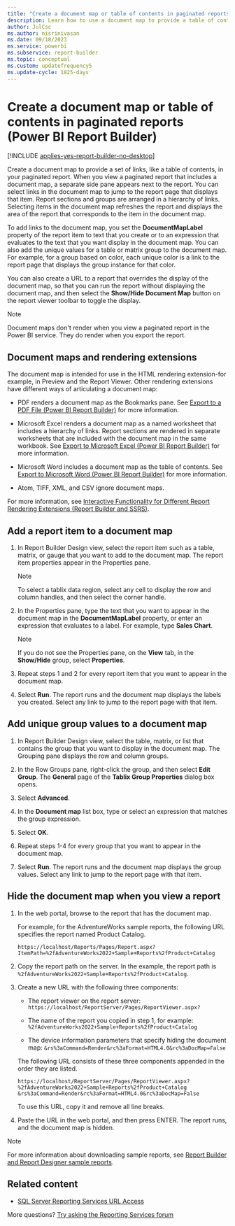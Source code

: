 ```yaml
---
title: "Create a document map or table of contents in paginated reports"
description: Learn how to use a document map to provide a table of contents or a set of navigational links to report items in a rendered paginated report in Power BI Report Builder.
author: JulCsc
ms.author: nisrinivasan
ms.date: 09/18/2023
ms.service: powerbi
ms.subservice: report-builder
ms.topic: conceptual
ms.custom: updatefrequency5
ms.update-cycle: 1825-days
---
```


# Create a document map or table of contents in paginated reports (Power BI Report Builder)

[!INCLUDE [applies-yes-report-builder-no-desktop](../includes/applies-yes-report-builder-no-desktop.md)] 

Create a document map to provide a set of links, like a table of contents, in your paginated report. When you view a paginated report that includes a document map, a separate side pane appears next to the report. You can select links in the document map to jump to the report page that displays that item. Report sections and groups are arranged in a hierarchy of links. Selecting items in the document map refreshes the report and displays the area of the report that corresponds to the item in the document map.  
  
 To add links to the document map, you set the **DocumentMapLabel** property of the report item to text that you create or to an expression that evaluates to the text that you want display in the document map. You can also add the unique values for a table or matrix group to the document map. For example, for a group based on color, each unique color is a link to the report page that displays the group instance for that color.  
  
 You can also create a URL to a report that overrides the display of the document map, so that you can run the report without displaying the document map, and then select the **Show/Hide Document Map** button on the report viewer toolbar to toggle the display.  

> [!NOTE]  
> Document maps don't render when you view a paginated report in the Power BI service. They do render when you export the report.
  
##  <a name="DocMapRenderExtensions"></a> Document maps and rendering extensions

 The document map is intended for use in the HTML rendering extension-for example, in Preview and the Report Viewer. Other rendering extensions have different ways of articulating a document map:  
  
- PDF renders a document map as the Bookmarks pane. See [Export to a PDF File (Power BI Report Builder)](report-builder/export-pdf-file-report-builder.md) for more information.
  
- Microsoft Excel renders a document map as a named worksheet that includes a hierarchy of links. Report sections are rendered in separate worksheets that are included with the document map in the same workbook. See [Export to Microsoft Excel (Power BI Report Builder)](report-builder/export-microsoft-excel-report-builder.md) for more information.
  
- Microsoft Word includes a document map as the table of contents. See [Export to Microsoft Word (Power BI Report Builder)](report-builder/export-microsoft-word-report-builder.md) for more information.
  
- Atom, TIFF, XML, and CSV ignore document maps.  
  
 For more information, see [Interactive Functionality for Different Report Rendering Extensions (Report Builder and SSRS)](/sql/reporting-services/report-builder/interactive-functionality-different-report-rendering-extensions).  
  
##  <a name="AddRptItemToMap"></a> Add a report item to a document map  
  
1. In Report Builder Design view, select the report item such as a table, matrix, or gauge that you want to add to the document map. The report item properties appear in the Properties pane.  
  
    > [!NOTE]  
    >  To select a tablix data region, select any cell to display the row and column handles, and then select the corner handle.  
  
1. In the Properties pane, type the text that you want to appear in the document map in the **DocumentMapLabel** property, or enter an expression that evaluates to a label. For example, type **Sales Chart**.  
  
    > [!NOTE]  
    >  If you do not see the Properties pane, on the **View** tab, in the **Show/Hide** group, select **Properties**.  
  
1. Repeat steps 1 and 2 for every report item that you want to appear in the document map.  
  
1. Select **Run**. The report runs and the document map displays the labels you created. Select any link to jump to the report page with that item.  

  
##  <a name="AddUniqueValuesToMap"></a> Add unique group values to a document map  
  
1. In Report Builder Design view, select the table, matrix, or list that contains the group that you want to display in the document map. The Grouping pane displays the row and column groups.  
  
1. In the Row Groups pane, right-click the group, and then select **Edit Group**. The **General** page of the **Tablix Group Properties** dialog box opens.  
  
1. Select **Advanced**.  
  
1. In the **Document map** list box, type or select an expression that matches the group expression.  
  
1. Select **OK**.
  
1. Repeat steps 1-4 for every group that you want to appear in the document map.  
  
1. Select **Run**. The report runs and the document map displays the group values. Select any link to jump to the report page with that item.  
  
##  <a name="HideMapWhenViewRpt"></a> Hide the document map when you view a report  
  
1. In the web portal, browse to the report that has the document map.  
  
     For example, for the AdventureWorks sample reports, the following URL specifies the report named Product Catalog.  
  
    ```
    https://localhost/Reports/Pages/Report.aspx?ItemPath=%2fAdventureWorks2022+Sample+Reports%2fProduct+Catalog  
    ```  
  
1. Copy the report path on the server. In the example, the report path is `%2fAdventureWorks2022+Sample+Reports%2fProduct+Catalog`.  
  
1. Create a new URL with the following three components:  
  
    - The report viewer on the report server: `https://localhost/ReportServer/Pages/ReportViewer.aspx?`  
  
    - The name of the report you copied in step 1, for example: `%2fAdventureWorks2022+Sample+Reports%2fProduct+Catalog`  
  
    - The device information parameters that specify hiding the document map: `&rs%3aCommand=Render&rc%3aFormat=HTML4.0&rc%3aDocMap=False`  
  
     The following URL consists of these three components appended in the order they are listed.  
  
    ```
    https://localhost/ReportServer/Pages/ReportViewer.aspx?  
    %2fAdventureWorks2022+Sample+Reports%2fProduct+Catalog  
    &rs%3aCommand=Render&rc%3aFormat=HTML4.0&rc%3aDocMap=False  
    ```  
  
     To use this URL, copy it and remove all line breaks.  
  
1. Paste the URL in the web portal, and then press ENTER. The report runs, and the document map is hidden.  
  
> [!NOTE]  
> For more information about downloading sample reports, see [Report Builder and Report Designer sample reports](https://social.technet.microsoft.com/wiki/contents/articles/1093.reporting-services-samples-on-codeplex-sql-server-reporting-services-ssrs.aspx).

## Related content

- [SQL Server Reporting Services URL Access](/sql/reporting-services/url-access-ssrs)

More questions? [Try asking the Reporting Services forum](/answers/search.html?c=&f=&includeChildren=&q=ssrs+OR+reporting+services&redirect=search%2fsearch&sort=relevance&type=question+OR+idea+OR+kbentry+OR+answer+OR+topic+OR+user)
